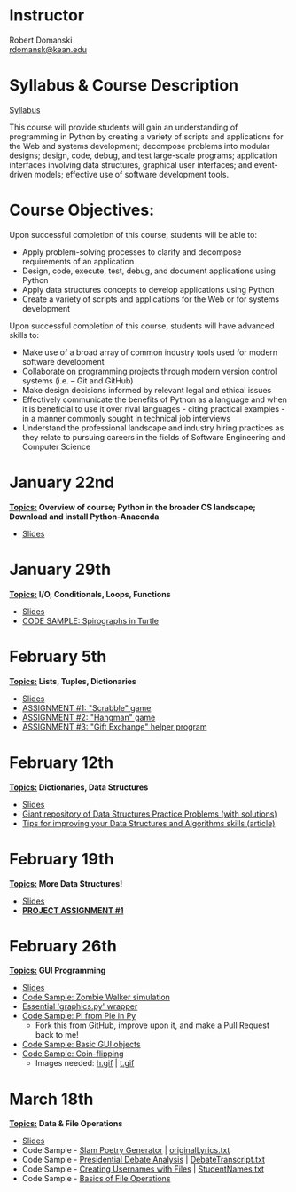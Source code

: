 # Instructor

Robert Domanski<br>
<a href="mailto:rdomansk@kean.edu">rdomansk@kean.edu</a>


# Syllabus & Course Description

<a href="https://drive.google.com/file/d/1xfeF65X9mVsB-IBsYOCNgWyeFaLHCMYO/view?usp=sharing">Syllabus</a>

This course will provide students will gain an understanding of programming in Python by creating a variety of scripts and applications for the Web and systems development; decompose problems into modular designs; design, code, debug, and test large-scale programs; application interfaces involving data structures, graphical user interfaces; and event-driven models; effective use of software development tools.


# Course Objectives:  

Upon successful completion of this course, students will be able to:
- Apply problem-solving processes to clarify and decompose requirements of an application
- Design, code, execute, test, debug, and document applications using Python
- Apply data structures concepts to develop applications using Python
- Create a variety of scripts and applications for the Web or for systems development

Upon successful completion of this course, students will have advanced skills to:
- Make use of a broad array of common industry tools used for modern software development
- Collaborate on programming projects through modern version control systems (i.e. – Git and GitHub)
- Make design decisions informed by relevant legal and ethical issues
- Effectively communicate the benefits of Python as a language and when it is beneficial to use it over rival languages - citing practical examples - in a manner commonly sought in technical job interviews
- Understand the professional landscape and industry hiring practices as they relate to pursuing careers in the fields of Software Engineering and Computer Science



# January 22nd

<b><u>Topics:</u>  Overview of course; Python in the broader CS landscape; Download and install Python-Anaconda</b>
- <a href="https://drive.google.com/file/d/1hf0Iv1BbIUzDlCK5DfoWTYX2O-eW0t7G/view?usp=sharing">Slides</a>


# January 29th

<b><u>Topics:</u> I/O, Conditionals, Loops, Functions</b>
- <a href="https://drive.google.com/file/d/1N-mTPuF_8oZOm1FOKF4dEbEqmyUZEUEb/view?usp=sharing">Slides</a>
- <a href="https://drive.google.com/file/d/1bxLqwqNPp6mIhjMn_KdFtwdBVHaFWof-/view?usp=sharing">CODE SAMPLE: Spirographs in Turtle</a>


# February 5th

<b><u>Topics:</u> Lists, Tuples, Dictionaries</b>
- <a href="https://drive.google.com/file/d/1mOanK25BZ_jPxDhriNWAZRvECWbR_UIW/view?usp=sharing">Slides</a>
- <a href="https://drive.google.com/file/d/1KkxCv4GvbIoXp9yj3lvm0f79HiIL6ALf/view?usp=sharing">ASSIGNMENT #1: "Scrabble" game</a>
- <a href="https://drive.google.com/file/d/16WhNz9fI0usP3o-EAda0SyKXUYs852PV/view?usp=sharing">ASSIGNMENT #2: "Hangman" game</a>
- <a href="https://drive.google.com/file/d/1ie2iJef4_YhGncdrE66JJI0wrWQl8s8P/view?usp=sharing">ASSIGNMENT #3: "Gift Exchange" helper program</a>


# February 12th

<b><u>Topics:</u> Dictionaries, Data Structures</b>
- <a href="https://drive.google.com/file/d/1MxJrQ2Fw67gv_t6CtVDsW85WSg_aSOkp/view?usp=sharing">Slides</a>
- <a href="https://github.com/NYC-TTP/Data-Structures-Algorithms/blob/master/README.md">Giant repository of Data Structures Practice Problems (with solutions)
- <a href="https://medium.com/@fabianterh/how-to-improve-your-data-structures-algorithms-and-problem-solving-skills-af50971cba60">Tips for improving your Data Structures and Algorithms skills (article)</a>


# February 19th

<b><u>Topics:</u>  More Data Structures!</b>
- <a href="https://drive.google.com/file/d/159u_pNx-4BdH-KM40J96Nrao2GAMmfrc/view?usp=sharing">Slides</a>
- <b><a href="https://drive.google.com/file/d/1ou3lKj5E8HVHzMflIkYJcptDTIZKgGmU/view?usp=sharing">PROJECT ASSIGNMENT #1</a></b>


# February 26th

<b><u>Topics:</u>  GUI Programming</b>
- <a href="https://drive.google.com/file/d/1hCk0nAVTZsvnvNZoBxA6B3O1nJ73-jzf/view?usp=sharing">Slides</a>
- <a href="https://drive.google.com/file/d/1Z6037bkT0-WcSrFKWYDx8raumzzGSsOw/view?usp=sharing">Code Sample:  Zombie Walker simulation</a>
- <a href="https://drive.google.com/file/d/10WV7Lqw9CgZxsmPLoDz7tXzVYMfNbrwa/view?usp=sharing">Essential 'graphics.py' wrapper</a>
- <a href="https://github.com/RobbieD2R2/Pi-from-Pie-in-Py">Code Sample:  Pi from Pie in Py</a>
  - Fork this from GitHub, improve upon it, and make a Pull Request back to me!
- <a href="https://drive.google.com/file/d/1MMFKhMN6rjsmFQAaUwqJJAIE1H6v2CRu/view?usp=sharing">Code Sample:  Basic GUI objects</a>
- <a href="https://drive.google.com/file/d/1xzyeJh3oJJBQ0ZazbalCulpxDr6O9Bhq/view?usp=sharing">Code Sample:  Coin-flipping</a>
  - Images needed:  <a href="https://drive.google.com/file/d/1I9JcnqkQADf2Ws53fInMVhn5LeoRQoNk/view?usp=sharing">h.gif</a>  |  <a href="https://drive.google.com/open?id=1PcAmWB22tb6XSh8jM5w0toCfas-2JL3A">t.gif</a>


# March 18th

<b><u>Topics:</u>  Data & File Operations</b>
- <a href="">Slides</a>
- Code Sample - <a href="https://drive.google.com/open?id=1Opm70t4wOUBWMWcx2QsbIn6GQcBYes3c">Slam Poetry Generator</a>  |  <a href="https://drive.google.com/open?id=16U-QMHpZ9BsOk_oXnTSN9zVev60Lv3DM">originalLyrics.txt</a>
- Code Sample - <a href="https://drive.google.com/open?id=1H43UHGNR7uzaLetKpIQ7oLl-JCS7-uqP">Presidential Debate Analysis</a>  |  <a href="https://drive.google.com/open?id=1ZDVVOzSOba7m8Q_01BQ5Uw5DzoLVp5kI">DebateTranscript.txt</a>
- Code Sample - <a href="https://drive.google.com/open?id=12T_DCkBWN1fq4Qpm0NN70uN-JQ0eDPMa">Creating Usernames with Files</a>  |  <a href="https://drive.google.com/open?id=1HPiwASZ9WexHSMurjBUllwm0PPnpqptw">StudentNames.txt</a>
- Code Sample - <a href="https://drive.google.com/open?id=1q9_Wx0UrBRxwlTus-VskwRpa4-kG593x">Basics of File Operations</a>

